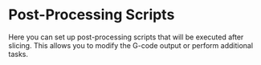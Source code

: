 # Post-Processing Scripts

Here you can set up post-processing scripts that will be executed after slicing. This allows you to modify the G-code output or perform additional tasks.
